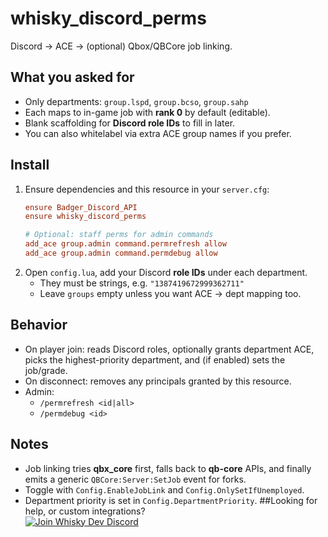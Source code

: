 # whisky_discord_perms
Discord → ACE → (optional) Qbox/QBCore job linking.

## What you asked for
- Only departments: `group.lspd`, `group.bcso`, `group.sahp`
- Each maps to in-game job with **rank 0** by default (editable).
- Blank scaffolding for **Discord role IDs** to fill in later.
- You can also whitelabel via extra ACE group names if you prefer.

## Install
1) Ensure dependencies and this resource in your `server.cfg`:
   ```cfg
   ensure Badger_Discord_API
   ensure whisky_discord_perms

   # Optional: staff perms for admin commands
   add_ace group.admin command.permrefresh allow
   add_ace group.admin command.permdebug allow
   ```
3) Open `config.lua`, add your Discord **role IDs** under each department.
   - They must be strings, e.g. `"1387419672999362711"`
   - Leave `groups` empty unless you want ACE → dept mapping too.

## Behavior
- On player join: reads Discord roles, optionally grants department ACE, picks the highest-priority department, and (if enabled) sets the job/grade.
- On disconnect: removes any principals granted by this resource.
- Admin:
  - `/permrefresh <id|all>`
  - `/permdebug <id>`

## Notes
- Job linking tries **qbx_core** first, falls back to **qb-core** APIs, and finally emits a generic `QBCore:Server:SetJob` event for forks.
- Toggle with `Config.EnableJobLink` and `Config.OnlySetIfUnemployed`.
- Department priority is set in `Config.DepartmentPriority`.
##Looking for help, or custom integrations?  
[![Join Whisky Dev Discord](https://img.shields.io/badge/Discord-Support%20Server-5865F2?logo=discord&logoColor=white)](https://discord.gg/6FQtJdBXMk)
